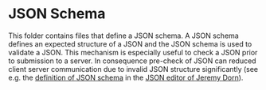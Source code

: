 # JSON Schema
This folder contains files that define a JSON schema. A JSON schema defines an expected structure of a JSON and the JSON schema is used to validate a JSON. This mechanism is especially useful to check a JSON prior to submission to a server. In consequence pre-check of JSON can reduced client server communication due to invalid JSON structure significantly (see e.g. the [definition of JSON schema](https://github.com/jdorn/json-editor/blob/master/examples/basic.html) in the [JSON editor of Jeremy Dorn](https://github.com/jdorn/json-editor)).  
